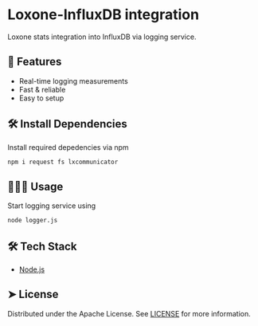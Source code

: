 # Loxone-InfluxDB integration
Loxone stats integration into InfluxDB via logging service.

## 🧐 Features    
- Real-time logging measurements
- Fast & reliable
- Easy to setup


## 🛠️ Install Dependencies
Install required depedencies via npm
```bash
npm i request fs lxcommunicator
```


## 🧑🏻‍💻 Usage
Start logging service using
```bash
node logger.js
```


## 🛠️ Tech Stack
- [Node.js](https://nodejs.org/)


## ➤ License
Distributed under the Apache License. See [LICENSE](LICENSE) for more information.
        
